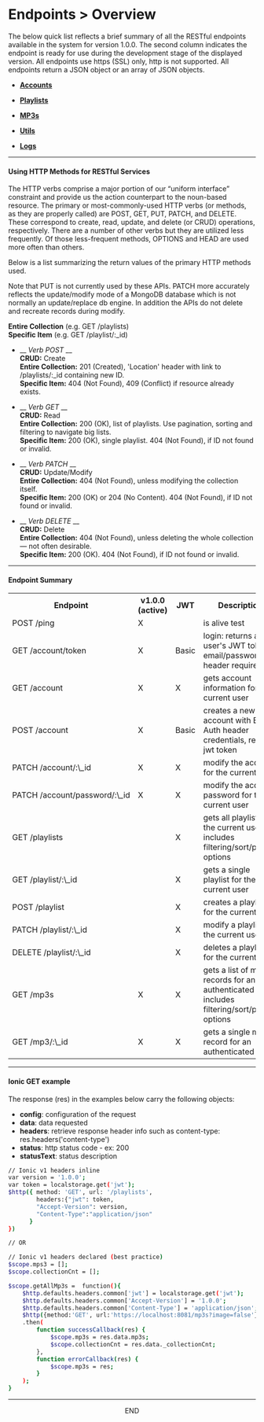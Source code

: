 <div class="page-header">
  <h1  id="page-title">Endpoints > Overview</h1>
</div>

The below quick list reflects a brief summary of all the RESTful endpoints available
in the system for version 1.0.0. The second column indicates the endpoint is ready for use during
the development stage of the displayed version. All endpoints use https (SSL) only, http is not supported.
All endpoints return a JSON object or an array of JSON objects.

<!-- http://www.restapitutorial.com/lessons/httpmethods.html -->

* __[Accounts](/index.html?md=pages_apis_accounts.md)__

* __[Playlists](/index.html?md=pages_apis_playlists.md)__

* __[MP3s](/index.html?md=pages_apis_mp3s.md)__

* __[Utils](/index.html?md=pages_apis_utils.md)__

* __[Logs](/index.html?md=pages_apis_logs.md)__ 

___
#### Using HTTP Methods for RESTful Services
The HTTP verbs comprise a major portion of our “uniform interface” constraint and provide us the action counterpart to the noun-based resource. The primary or most-commonly-used HTTP verbs (or methods, as they are properly called) are POST, GET, PUT, PATCH, and DELETE. These correspond to create, read, update, and delete (or CRUD) operations, respectively. There are a number of other verbs but they are utilized less frequently. Of those less-frequent methods, OPTIONS and HEAD are used more often than others.

Below is a list summarizing the return values of the primary HTTP methods used.

Note that PUT is not currently used by these APIs. PATCH more accurately reflects the update/modify mode of a MongoDB database
which is not normally an update/replace db engine. In addition the APIs do not delete and recreate records during modify.

__Entire Collection__ (e.g. GET /playlists)  
__Specific Item__ (e.g. GET /playlist/:\_id)  

* __ _Verb POST_ __  
  __CRUD:__ Create  
  __Entire Collection:__ 201 (Created), 'Location' header with link to /playlists/:\_id containing new ID.  
  __Specific Item:__ 404 (Not Found), 409 (Conflict) if resource already exists.  

* __ _Verb GET_ __    
  __CRUD:__ Read  
  __Entire Collection:__ 200 (OK), list of playlists. Use pagination, sorting and filtering to navigate big lists.  
  __Specific Item:__ 200 (OK), single playlist. 404 (Not Found), if ID not found or invalid.  

* __ _Verb PATCH_ __    
  __CRUD:__ Update/Modify  
  __Entire Collection:__ 404 (Not Found), unless modifying the collection itself.  
  __Specific Item:__ 200 (OK) or 204 (No Content). 404 (Not Found), if ID not found or invalid.

* __ _Verb DELETE_ __    
  __CRUD:__ Delete  
  __Entire Collection:__ 404 (Not Found), unless deleting the whole collection — not often desirable.  
  __Specific Item:__ 200 (OK). 404 (Not Found), if ID not found or invalid.


___
#### Endpoint Summary

<table id="tbl">
<colgroup><col><col><col></colgroup>
  <tr>
    <th>Endpoint</th><th>v1.0.0 (active)</th><th>JWT</th><th>Description</th>
  </tr>
  <tr>
    <td>POST /ping</td>
    <td>X</td>
    <td></td>
    <td>is alive test</td>
  </tr>

  <!-- ACCOUNTS ------------ -->
  <tr>
    <td NOWRAP>GET /account/token</td>
    <td>X</td>
    <td>Basic</td>
    <td>login: returns a user's JWT token, email/password in header required</td>
  </tr>
  <tr>
    <td NOWRAP>GET /account</td>
    <td>X</td>
    <td>X</td>
    <td>gets account information for the current user</td>
  </tr>
    <td NOWRAP>POST /account</td>
    <td>X</td>
    <td>Basic</td>
    <td>creates a new account with Basic Auth header credentials, returns jwt token</td>
  </tr>
    <td NOWRAP>PATCH /account/:\_id</td>
    <td>X</td>
    <td>X</td>
    <td>modify the account for the current user</td>
  </tr>
  </tr>
    <td NOWRAP>PATCH /account/password/:\_id</td>
    <td>X</td>
    <td>X</td>
    <td>modify the account password for the current user</td>
  </tr>



  <!-- PLAYLISTS ----------------------------------- -->
  <tr>
    <td NOWRAP>GET /playlists</td>
    <td></td>
    <td>X</td>
    <td>gets all playlists for the current user, includes filtering/sort/paging options</td>
  </tr>
  <tr>
    <td NOWRAP>GET /playlist/:\_id</td>
    <td></td>
    <td>X</td>
    <td>gets a single playlist for the current user</td>
  </tr>
  <tr>
    <td NOWRAP>POST /playlist</td>
    <td></td>
    <td>X</td>
    <td>creates a playlist for the current user</td>
  </tr>
  <tr>
    <td NOWRAP>PATCH /playlist/:\_id</td>
    <td></td>
    <td>X</td>
    <td>modify a playlist for the current user</td>
  </tr>
  <tr>
    <td NOWRAP>DELETE /playlist/:\_id</td>
    <td></td>
    <td>X</td>
    <td>deletes a playlist for the current user</td>
  </tr>

  <!-- MP3s ----------------------- -->
  <tr>
    <td NOWRAP>GET /mp3s</td>
    <td>X</td>
    <td>X</td>
    <td>gets a list of mp3 records for an authenticated user, includes filtering/sort/paging options</td>
  </tr>
  <tr>
    <td NOWRAP>GET /mp3/:\_id</td>
    <td>X</td>
    <td>X</td>
    <td>gets a single mp3 record for an authenticated user</td>
  </tr>

</table>

___
#### Ionic GET example
The response (res) in the examples below carry the following objects:
* __config__: configuration of the request
* __data__: data requested
* __headers__: retrieve response header info such as content-type: res.headers('content-type')
* __status__: http status code - ex: 200
* __statusText__: status description

```bash
// Ionic v1 headers inline
var version = '1.0.0';
var token = localstorage.get('jwt');
$http({ method: 'GET', url: '/playlists',
        headers:{"jwt": token,
        "Accept-Version": version,
        "Content-Type":"application/json"
      }
})

// OR

// Ionic v1 headers declared (best practice)
$scope.mps3 = [];
$scope.collectionCnt = [];

$scope.getAllMp3s =  function(){
    $http.defaults.headers.common['jwt'] = localstorage.get('jwt');
    $http.defaults.headers.common['Accept-Version'] = '1.0.0';
    $http.defaults.headers.common['Content-Type'] = 'application/json';
    $http({method:'GET', url:'https://localhost:8081/mp3s?image=false'})
    .then(
        function successCallback(res) {
            $scope.mp3s = res.data.mp3s;
            $scope.collectionCnt = res.data._collectionCnt;
        },
        function errorCallback(res) {
            $scope.mp3s = res;
        }
    );
}
```

___
<div style="margin:0 auto;text-align:center;">END</div>
